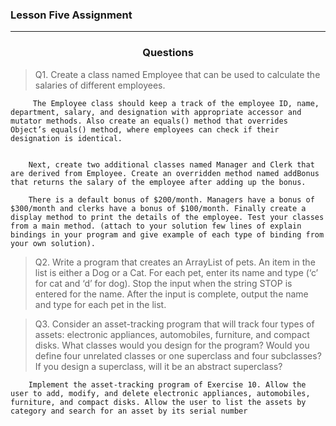 ### Lesson Five Assignment

 
---

<h3 style="text-align: center;"> Questions</h3>


> Q1. Create a class named Employee that can be used to calculate the salaries of different
employees. 

         The Employee class should keep a track of the employee ID, name, department, salary, and designation with appropriate accessor and mutator methods. Also create an equals() method that overrides Object’s equals() method, where employees can check if their designation is identical. 
        
        
        Next, create two additional classes named Manager and Clerk that are derived from Employee. Create an overridden method named addBonus that returns the salary of the employee after adding up the bonus. 
        
        There is a default bonus of $200/month. Managers have a bonus of $300/month and clerks have a bonus of $100/month. Finally create a display method to print the details of the employee. Test your classes from a main method. (attach to your solution few lines of explain bindings in your program and give example of each type of binding from your own solution).

> Q2. Write a program that creates an ArrayList of pets. An item in the list is either a Dog or a Cat. For each pet, enter its name and type (‘c’ for cat and ‘d’ for dog). Stop the input when the string STOP is entered for the name. After the input is complete, output the name and type for each pet in the list.

> Q3. Consider an asset-tracking program that will track four types of assets: electronic appliances, automobiles, furniture, and compact disks. What classes would you design for the program? Would you define four unrelated classes or one superclass and four subclasses? If you design a superclass, will it be an abstract superclass?

        Implement the asset-tracking program of Exercise 10. Allow the user to add, modify, and delete electronic appliances, automobiles, furniture, and compact disks. Allow the user to list the assets by category and search for an asset by its serial number